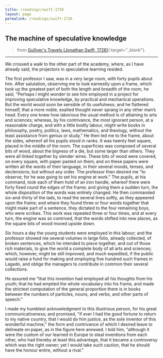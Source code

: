 ```yaml
---
title: /readings/swift-1726
layout: page
permalink: /readings/swift-1726
---
```


## The machine of speculative knowledge
> from [Gulliver's Travels (Jonathan Swift, 1726)](https://www.gutenberg.org/cache/epub/829/pg829-images.html#part03){:target="_blank"}.

---

We crossed a walk to the other part of the academy, where, as I have already said, the projectors in speculative learning resided.

The first professor I saw, was in a very large room, with forty pupils about him. After salutation, observing me to look earnestly upon a frame, which took up the greatest part of both the length and breadth of the room, he said, "Perhaps I might wonder to see him employed in a project for improving speculative knowledge, by practical and mechanical operations. But the world would soon be sensible of its usefulness; and he flattered himself, that a more noble, exalted thought never sprang in any other man’s head. Every one knew how laborious the usual method is of attaining to arts and sciences; whereas, by his contrivance, the most ignorant person, at a reasonable charge, and with a little bodily labour, might write books in philosophy, poetry, politics, laws, mathematics, and theology, without the least assistance from genius or study." He then led me to the frame, about the sides, whereof all his pupils stood in ranks. It was twenty feet square, placed in the middle of the room. The superficies was composed of several bits of wood, about the bigness of a die, but some larger than others. They were all linked together by slender wires. These bits of wood were covered, on every square, with paper pasted on them; and on these papers were written all the words of their language, in their several moods, tenses, and declensions; but without any order. The professor then desired me "to observe; for he was going to set his engine at work." The pupils, at his command, took each of them hold of an iron handle, whereof there were forty fixed round the edges of the frame; and giving them a sudden turn, the whole disposition of the words was entirely changed. He then commanded six-and-thirty of the lads, to read the several lines softly, as they appeared upon the frame; and where they found three or four words together that might make part of a sentence, they dictated to the four remaining boys, who were scribes. This work was repeated three or four times, and at every turn, the engine was so contrived, that the words shifted into new places, as the square bits of wood moved upside down.

Six hours a day the young students were employed in this labour; and the professor showed me several volumes in large folio, already collected, of broken sentences, which he intended to piece together, and out of those rich materials, to give the world a complete body of all arts and sciences; which, however, might be still improved, and much expedited, if the public would raise a fund for making and employing five hundred such frames in Lagado, and oblige the managers to contribute in common their several collections.

He assured me "that this invention had employed all his thoughts from his youth; that he had emptied the whole vocabulary into his frame, and made the strictest computation of the general proportion there is in books between the numbers of particles, nouns, and verbs, and other parts of speech."

I made my humblest acknowledgment to this illustrious person, for his great communicativeness; and promised, "if ever I had the good fortune to return to my native country, that I would do him justice, as the sole inventor of this wonderful machine;" the form and contrivance of which I desired leave to delineate on paper, as in the figure here annexed. I told him, "although it were the custom of our learned in Europe to steal inventions from each other, who had thereby at least this advantage, that it became a controversy which was the right owner; yet I would take such caution, that he should have the honour entire, without a rival."
